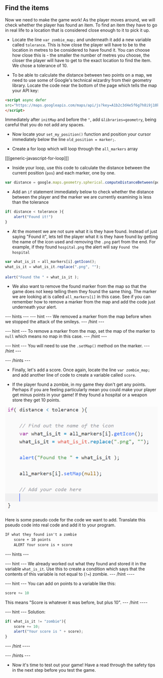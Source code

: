 ## Find the items

Now we need to make the game work! As the player moves around, we will check whether the player has found an item. To find an item they have to go in real life to a location that is considered close enough to it to pick it up.

+ Locate the line `var zombie_map;` and underneath it add a new variable called `tolerance`. This is how close the player will have to be to the location in metres to be considered to have found it. You can choose how close this is - the smaller the number of metres you choose, the closer the player will have to get to the exact location to find the item. We chose a tolerance of 10.

+ To be able to calculate the distance between two points on a map, we need to use some of Google's technical wizardry from their geometry library. Locate the code near the bottom of the page which tells the map your API key:

```html
<script async defer
src="https://maps.googleapis.com/maps/api/js?key=A1b2c3d4e5f6g7h8i9j10k11&callback=initMap">
</script>
```

Immediately after `initMap` and before the `"`, add `&libraries=geometry`, being careful that you do not add any spaces.

+ Now locate your `set_my_position()` function and position your cursor immediately below the line `old_position = marker;`.

+ Create a for loop which will loop through the `all_markers` array

[[[generic-javascript-for-loop]]]

+ Inside your loop, use this code to calculate the distance between the current position (`pos`) and each marker, one by one.

```javascript
var distance = google.maps.geometry.spherical.computeDistanceBetween(pos, all_markers[i].getPosition());
```

+ Add an `if` statement immediately below to check whether the distance between the player and the marker we are currently examining is less than the tolerance

```javascript
if( distance < tolerance ){
    alert("Found it!")
}
```

+ At the moment we are not sure what it is they have found. Instead of just saying "Found it", lets tell the player what it is they have found by getting the name of the icon used and removing the `.png` part from the end. For example, if they found `hospital.png` the alert will say `Found the hospital`

```javascript
var what_is_it = all_markers[i].getIcon();
what_is_it = what_is_it.replace(".png", "");

alert("Found the " + what_is_it );
```

+ We also want to remove the found marker from the map so that the game does not keep telling them they found the same thing. The marker we are looking at is called `all_markers[i]` in this case. See if you can remember how to remove a marker from the map and add the code just underneath your alert.

--- hints ---
--- hint ---
We removed a marker from the map before when we stopped the attack of the smileys.
--- /hint ---

--- hint ---
To remove a marker from the map, set the map of the marker to `null` which means no map in this case.
--- /hint ---

--- hint ---
You will need to use the `.setMap()` method on the marker.
--- /hint ---

--- /hints ---

+ Finally, let's add a score. Once again, locate the line `var zombie_map;` and add another line of code to create a variable called `score`.

+ If the player found a zombie, in my game they don't get any points. Perhaps if you are feeling particularly mean you could make your player get minus points in your game! If they found a hospital or a weapon store they get 10 points.

![Add a score](images/add-score.png)

Here is some pseudo code for the code we want to add. Translate this pseudo code into real code and add it to your program.

```html
IF what they found isn't a zombie
    score + 10 points
    ALERT Your score is + score
```

--- hints ---

--- hint ---
We already worked out what they found and stored it in the variable `what_is_it`. Use this to create a condition which says that the contents of this variable is not equal to (`!=`) zombie.
--- /hint ----

--- hint ---
You can add on points to a variable like this:

```javascript
score += 10
```
This means "Score is whatever it was before, but plus 10".
--- /hint ----

--- hint ---
Solution:
```javascript
if( what_is_it != "zombie"){
    score += 10;
    alert("Your score is " + score);
}
```
--- /hint ----

--- /hints ---

+ Now it's time to test out your game! Have a read through the safety tips in the next step before you test the game.
